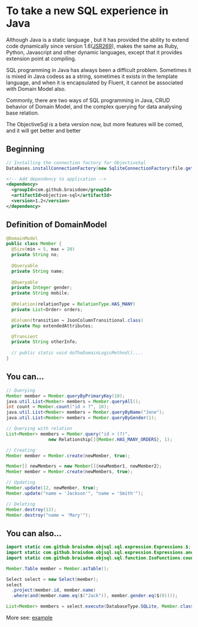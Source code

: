 # To take a new SQL experience in Java
Although Java is a static language , but it has provided the ability to extend code dynamically since version 1.6([JSR269](https://www.jcp.org/en/jsr/detail?id=269)), makes the same as Ruby, Python, Javascript and other dynamic languages, except that it provides extension point at compiling.

SQL programming in Java has always been a difficult problem. Sometimes it is mixed in Java codess as a string, sometimes it exists in the template language, and when it is encapsulated by Fluent, it cannot be associated with Domain Model also.

Commonly, there are two ways of SQL programming in Java, CRUD behavior of Domain Model, and the complex querying for data analysing base relation.

The ObjectiveSql is a beta version now, but more features will be comed, and it will get better and better

## Beginning

```java
// Installing the connection factory for ObjectiveSql
Databases.installConnectionFactory(new SqliteConnectionFactory(file.getPath()));

```

```xml
<!-- Add dependency to application -->
<dependency>
  <groupId>com.github.braisdom</groupId>
  <artifactId>objective-sql</artifactId>
  <version>1.2</version>
</dependency>
```



## Definition of DomainModel

```java
@DomainModel
public class Member {
  @Size(min = 5, max = 20)
  private String no;
  
  @Queryable
  private String name;
  
  @Queryable
  private Integer gender;
  private String mobile;
  
  @Relation(relationType = RelationType.HAS_MANY)
  private List<Order> orders;

  @Column(transition = JsonColumnTransitional.class)
  private Map extendedAttributes;

  @Transient
  private String otherInfo;
  
  // public static void doTheDomainLogicMethod()....
}
```

## You can...

```java
// Querying
Member member = Member.queryByPrimaryKey(10);
java.util.List<Member> members = Member.queryAll();
int count = Member.count("id > ?", 10);
java.util.List<Member> members = Member.queryByName("Jone");
java.util.List<Member> members = Member.queryByGender(1);

// Querying with relation
List<Member> members = Member.query("id > (?)",
                new Relationship[]{Member.HAS_MANY_ORDERS}, 1);

// Creating
Member member = Member.create(newMember, true);

Member[] newMembers = new Member[]{newMember1, newMember2};
Member member = Member.create(newMembers, true); 

// Updating
Member.update(12, newMember, true);
Member.update("name = 'Jackson'", "name = 'Smith'");

// Deleting
Member.destroy(13);
Member.destroy("name = 'Mary'");

```

## You can also...

```java
import static com.github.braisdom.objsql.sql.expression.Expressions.$;
import static com.github.braisdom.objsql.sql.expression.Expressions.and;
import static com.github.braisdom.objsql.sql.function.IsoFunctions.count;

Member.Table member = Member.asTable();

Select select = new Select(member);
select
  .project(member.id, member.name)
  .where(and(member.name.eq($("Jack")), member.gender.eq($(0))));

List<Member> members = select.execute(DatabaseType.SQLite, Member.class);

```

More see: [example](https://github.com/braisdom/ObjectiveSql/tree/master/example/src/main/java/com/github/braisdom/objsql/example)

